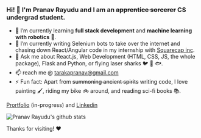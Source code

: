 ### Hi! :wave: I'm Pranav Rayudu and I am an ~~apprentice sorcerer~~ CS undergrad student. 

- 🌱 I’m currently learning **full stack development** and **machine learning with robotics** :robot:.
- 🔭 I’m currently writing Selenium bots to take over the internet and chasing down React/Angular code in my internship with [Squarecap inc](https://info.squarecap.com/).
- 💬 Ask me about React.js, Web Development (HTML, CSS, JS, the whole package), Flask and Python, or flying laser sharks :bird: :gun: :fish:.
- 📫 reach me @ tarakapranav@gmail.com
- ⚡ Fun fact: Apart from ~~summoning ancient spirits~~ writing code, I love painting :paintbrush:, riding my bike 🚲 around, and reading sci-fi books :books:.

[Prortfolio](https://pranavrayudu.netlify.app/) (in-progress) and [Linkedin](https://www.linkedin.com/in/tarakapranav/)

![Pranav Rayudu's github stats](https://github-readme-stats.vercel.app/api?username=PranavRayudu&hide=["stars","issues"]&show_icons=true&hide_border=true&title_color=131516&icon_color=0080a0)

Thanks for visiting! :heart:
<!--
**PranavRayudu/PranavRayudu** is a ✨ _special_ ✨ repository because its `README.md` (this file) appears on your GitHub profile.

Here are some ideas to get you started:

- 🔭 I’m currently working on ...
- 🌱 I’m currently learning ...
- 👯 I’m looking to collaborate on ...
- 🤔 I’m looking for help with ...
- 💬 Ask me about ...
- 📫 How to reach me: ...
- 😄 Pronouns: ...
- ⚡ Fun fact: ...
-->
